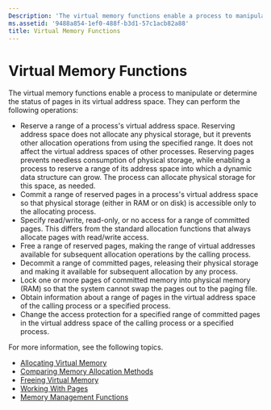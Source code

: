 ```yaml
---
Description: 'The virtual memory functions enable a process to manipulate or determine the status of pages in its virtual address space.'
ms.assetid: '9488a854-1ef0-488f-b3d1-57c1acb82a88'
title: Virtual Memory Functions
---
```


# Virtual Memory Functions

The virtual memory functions enable a process to manipulate or determine the status of pages in its virtual address space. They can perform the following operations:

-   Reserve a range of a process's virtual address space. Reserving address space does not allocate any physical storage, but it prevents other allocation operations from using the specified range. It does not affect the virtual address spaces of other processes. Reserving pages prevents needless consumption of physical storage, while enabling a process to reserve a range of its address space into which a dynamic data structure can grow. The process can allocate physical storage for this space, as needed.
-   Commit a range of reserved pages in a process's virtual address space so that physical storage (either in RAM or on disk) is accessible only to the allocating process.
-   Specify read/write, read-only, or no access for a range of committed pages. This differs from the standard allocation functions that always allocate pages with read/write access.
-   Free a range of reserved pages, making the range of virtual addresses available for subsequent allocation operations by the calling process.
-   Decommit a range of committed pages, releasing their physical storage and making it available for subsequent allocation by any process.
-   Lock one or more pages of committed memory into physical memory (RAM) so that the system cannot swap the pages out to the paging file.
-   Obtain information about a range of pages in the virtual address space of the calling process or a specified process.
-   Change the access protection for a specified range of committed pages in the virtual address space of the calling process or a specified process.

For more information, see the following topics.

-   [Allocating Virtual Memory](allocating-virtual-memory.md)
-   [Comparing Memory Allocation Methods](comparing-memory-allocation-methods.md)
-   [Freeing Virtual Memory](freeing-virtual-memory.md)
-   [Working With Pages](working-with-pages.md)
-   [Memory Management Functions](memory-management-functions.md)

 

 



